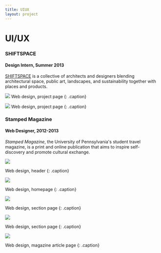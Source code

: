 ```yaml
---
title: UIUX
layout: project
---
```

# UI/UX

### SHIFTSPACE
#### Design Intern, Summer 2013

[SHIFTSPACE][9] is a collective of architects and designers blending architectural space, public art, landscapes, and sustainability together with places and products.

![][7]
Web design, project page
{: .caption}

![][8]
Web design, project page
{: .caption}

### Stamped Magazine
#### Web Designer, 2012-2013

*Stamped Magazine*, the University of Pennsylvania's student travel magazine, is a print and online publication that aims to inspire self-discovery and promote cultural exchange.

![][2]

Web design, header
{: .caption}

![][1]

Web design, homepage
{: .caption}

![][3]

Web design, section page
{: .caption}

![][4]

Web design, section page
{: .caption}

![][5]

Web design, magazine article page
{: .caption}

[1]: /assets/images/stamped-homepage.jpg
[2]: /assets/images/stamped-postcards.jpg
[3]: /assets/images/stamped-section.jpg
[4]: /assets/images/stamped-section-2.jpg
[5]: /assets/images/stamped-article.jpg
[6]: /assets/images/shift-space-metro.jpg
[7]: /assets/images/shift-space-parkway.jpg
[8]: /assets/images/shift-space-urbn.jpg
[9]: https://www.shiftspacedesign.com/
